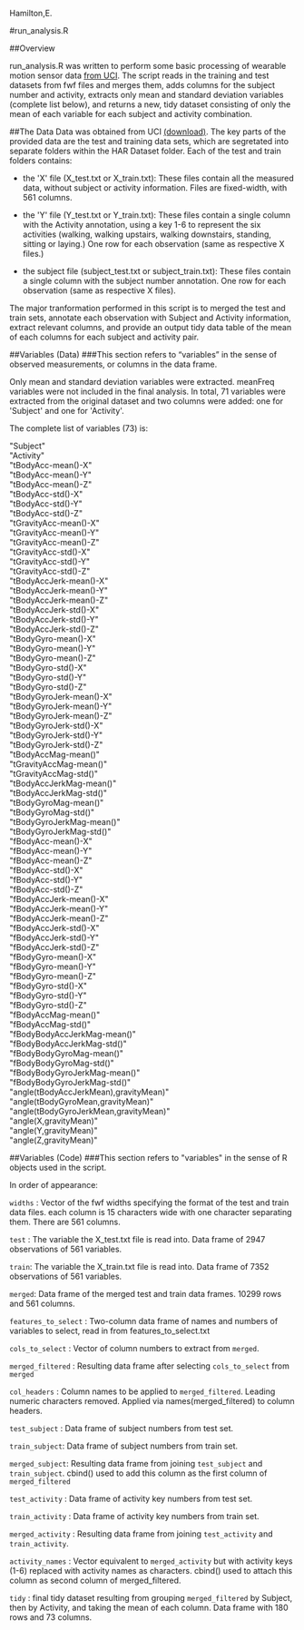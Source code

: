 Hamilton,E.

#run_analysis.R

##Overview

run_analysis.R was written to perform some basic processing of wearable motion sensor data [from UCI](http://archive.ics.uci.edu/ml/datasets/Human+Activity+Recognition+Using+Smartphones). The script reads in the training and test datasets from fwf files and merges them, adds columns for the subject number and activity, extracts only mean and standard deviation variables (complete list below), and returns a new, tidy dataset consisting of only the mean of each variable for each subject and activity combination. 

##The Data
Data was obtained from UCI [(download)](https://d396qusza40orc.cloudfront.net/getdata%2Fprojectfiles%2FUCI%20HAR%20Dataset.zip).
The key parts of the provided data are the test and training data sets, which are segretated into separate folders within the HAR Dataset folder. Each of the test and train folders contains: 

* the 'X' file (X_test.txt or X_train.txt): These files contain all the measured data, without subject or activity information. Files are fixed-width, with 561 columns. 

* the 'Y' file (Y_test.txt or Y_train.txt): These files contain a single column with the Activity annotation, using a key 1-6 to represent the six activities (walking, walking upstairs, walking downstairs, standing, sitting or laying.) One row for each observation (same as respective X files.)

* the subject file (subject_test.txt or subject_train.txt): These files contain a single column with the subject number annotation. One row for each observation (same as respective X files).

The major tranformation performed in this script is to merged the test and train sets, annotate each observation with Subject and Activity information, extract relevant columns, and provide an output tidy data table of the mean of each columns for each subject and activity pair. 


##Variables (Data)
###This section refers to “variables” in the sense of observed measurements, or columns in the data frame.

Only mean and standard deviation variables were extracted. meanFreq variables were not
included in the final analysis. In total, 71 variables were extracted from the original 
dataset and two columns were added: one for 'Subject' and one for 'Activity'.

The complete list of variables (73) is:

"Subject"                              
"Activity"                            
"tBodyAcc-mean()-X"                    
"tBodyAcc-mean()-Y"                   
"tBodyAcc-mean()-Z"                    
"tBodyAcc-std()-X"                    
"tBodyAcc-std()-Y"                     
"tBodyAcc-std()-Z"                    
"tGravityAcc-mean()-X"                 
"tGravityAcc-mean()-Y"                
"tGravityAcc-mean()-Z"                 
"tGravityAcc-std()-X"                 
"tGravityAcc-std()-Y"                  
"tGravityAcc-std()-Z"                 
"tBodyAccJerk-mean()-X"                
"tBodyAccJerk-mean()-Y"               
"tBodyAccJerk-mean()-Z"                
"tBodyAccJerk-std()-X"                
"tBodyAccJerk-std()-Y"                 
"tBodyAccJerk-std()-Z"                
"tBodyGyro-mean()-X"                   
"tBodyGyro-mean()-Y"                  
"tBodyGyro-mean()-Z"                   
"tBodyGyro-std()-X"                   
"tBodyGyro-std()-Y"                    
"tBodyGyro-std()-Z"                   
"tBodyGyroJerk-mean()-X"           
"tBodyGyroJerk-mean()-Y"              
"tBodyGyroJerk-mean()-Z"               
"tBodyGyroJerk-std()-X"               
"tBodyGyroJerk-std()-Y"                
"tBodyGyroJerk-std()-Z"               
"tBodyAccMag-mean()"                   
"tGravityAccMag-mean()"               
"tGravityAccMag-std()"                 
"tBodyAccJerkMag-mean()"              
"tBodyAccJerkMag-std()"                
"tBodyGyroMag-mean()"                 
"tBodyGyroMag-std()"                   	
"tBodyGyroJerkMag-mean()"             
"tBodyGyroJerkMag-std()"               
"fBodyAcc-mean()-X"                   
"fBodyAcc-mean()-Y"                    
"fBodyAcc-mean()-Z"                   
"fBodyAcc-std()-X"                     
"fBodyAcc-std()-Y"                    
"fBodyAcc-std()-Z"                     
"fBodyAccJerk-mean()-X"               
"fBodyAccJerk-mean()-Y"               
"fBodyAccJerk-mean()-Z"               
"fBodyAccJerk-std()-X"                 
"fBodyAccJerk-std()-Y"                
"fBodyAccJerk-std()-Z"                 
"fBodyGyro-mean()-X"                  
"fBodyGyro-mean()-Y"                   
"fBodyGyro-mean()-Z"                  
"fBodyGyro-std()-X"                    
"fBodyGyro-std()-Y"                   
"fBodyGyro-std()-Z"                    
"fBodyAccMag-mean()"                  
"fBodyAccMag-std()"                   
"fBodyBodyAccJerkMag-mean()"        
"fBodyBodyAccJerkMag-std()"    
"fBodyBodyGyroMag-mean()"             
"fBodyBodyGyroMag-std()"  
"fBodyBodyGyroJerkMag-mean()"    
"fBodyBodyGyroJerkMag-std()"           
"angle(tBodyAccJerkMean),gravityMean)"  
"angle(tBodyGyroMean,gravityMean)"     
"angle(tBodyGyroJerkMean,gravityMean)"  
"angle(X,gravityMean)"                 
"angle(Y,gravityMean)"                  
"angle(Z,gravityMean)"  


##Variables (Code)
###This section refers to "variables" in the sense of R objects used in the script.

In order of appearance:

`widths` : Vector of the fwf widths specifying the format of the test and train data files. each column is 15 characters wide with one character separating them. There are 561 columns.

`test` : The variable the X_test.txt file is read into. Data frame of 2947 observations of 561 variables. 

`train`: The variable the X_train.txt file is read into. Data frame of 7352 observations of 561 variables. 

`merged`: Data frame of the merged test and train data frames. 10299 rows and 561 columns.

`features_to_select` : Two-column data frame of names and numbers of variables to select, read in from features_to_select.txt

`cols_to_select` : Vector of column numbers to extract from `merged`.

`merged_filtered` : Resulting data frame after selecting `cols_to_select` from `merged`

`col_headers` : Column names to be applied to `merged_filtered`. Leading numeric characters removed. Applied via names(merged_filtered) to column headers. 

`test_subject` : Data frame of subject numbers from test set. 

`train_subject`: Data frame of subject numbers from train set.

`merged_subject`: Resulting data frame from joining `test_subject` and `train_subject`. cbind() used to add this column as the first column of `merged_filtered`

`test_activity` : Data frame of activity key numbers from test set.

`train_activity` : Data frame of activity key numbers from train set.

`merged_activity` : Resulting data frame from joining `test_activity` and `train_activity`.

`activity_names` : Vector equivalent to `merged_activity` but with activity keys (1-6) replaced with activity names as characters. cbind() used to attach this column as second column of merged_filtered. 

`tidy` : final tidy dataset resulting from grouping `merged_filtered` by Subject, then by Activity, and taking the mean of each column. Data frame with 180 rows and 73 columns.  

